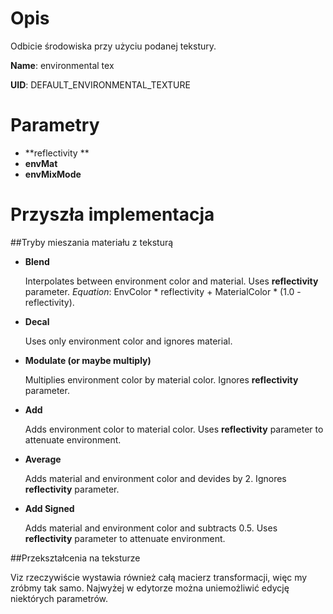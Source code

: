# Opis

Odbicie środowiska przy użyciu podanej tekstury.

**Name**: environmental tex

**UID**: DEFAULT_ENVIRONMENTAL_TEXTURE

# Parametry

- **reflectivity **
- **envMat**
- **envMixMode**



# Przyszła implementacja

##Tryby mieszania materiału z teksturą

- **Blend**

    Interpolates between environment color and material. Uses **reflectivity** parameter.
    _Equation_: EnvColor * reflectivity + MaterialColor * (1.0 - reflectivity).

- **Decal**

    Uses only environment color and ignores material.

- **Modulate (or maybe multiply)**

    Multiplies environment color by material color. Ignores **reflectivity** parameter.

- **Add**

    Adds environment color to material color. Uses **reflectivity** parameter to attenuate environment.

- **Average**

    Adds material and environment color and devides by 2. Ignores **reflectivity** parameter.

- **Add Signed**

    Adds material and environment color and subtracts 0.5. Uses **reflectivity** parameter to attenuate environment.

##Przekształcenia na teksturze

Viz rzeczywiście wystawia również całą macierz transformacji, więc my zróbmy tak samo. Najwyżej w edytorze
można uniemożliwić edycję niektórych parametrów.